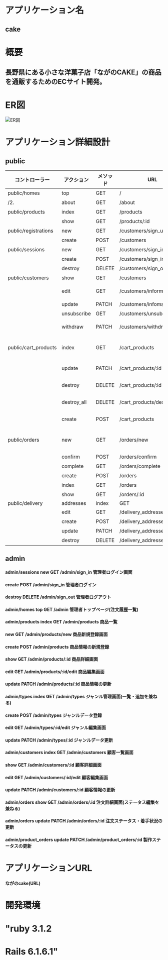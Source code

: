 # アプリケーション名																									
## cake																									

# 概要																									
## 長野県にある小さな洋菓子店「ながのCAKE」の商品を通販するためのECサイト開発。																									

# ER図
![ER図](https://github.com/gamers-j/cake/blob/develop/ER%E5%9B%B3.png)

# アプリケーション詳細設計	
## public
|コントローラー|アクション|メソッド|URL|目的|
|---|---|---|---|---|
|public/homes|top|GET|/|トップページ|
|/2.|about|GET|/about|アバウトページ|
|public/products|index|GET|/products|商品一覧|
||show|GET|/products/:id|商品詳細|
|public/registrations|new|GET|/customers/sign_up|顧客の会員登録画面|
||create|POST|/customers|顧客の会員登録|
|public/sessions|new|GET|/customers/sign_in|顧客ログイン画面|
||create|POST|/customers/sign_in|顧客ログイン|
||destroy|DELETE|/customers/sign_out|顧客ログアウト|
|public/customers|show|GET|/customers|顧客のマイページ|
||edit|GET|/customers/information/edit|顧客の登録情報編集画面|
||update|PATCH|/customers/infomation|顧客の登録情報更新|
||unsubscribe|GET|/customers/unsubscribe|顧客の退会確認画面|
||withdraw|PATCH|/customers/withdraw|顧客の退会処理(ステータスの更新)|
|public/cart_products|index|GET|/cart_products|カート内商品一覧画面(数量変更・カート削除の要素を含む)|
||update|PATCH|/cart_products/:id|カート内商品データ更新|
||destroy|DELETE|/cart_products/:id|カート内商品データ削除(一商品)|
||destroy_all|DELETE|/cart_products/destroy_all|カート内商品データ削除(全て)|
||create|POST|/cart_products|カート内商品データ追加|
|public/orders|new|GET|/orders/new|注文情報入力画面(支払方法・配送先の選択)|
||confirm|POST|/orders/confirm|注文情報確認画面|
||complete|GET|/orders/complete|注文完了画面|
||create|POST|/orders|注文確定処理|
||index|GET|/orders|注文履歴画面|
||show|GET|/orders/:id|注文履歴詳細画面|
|public/delivery|addresses|index|GET|/delivery_addresses|配送先登録/一覧画面|
||edit|GET|/delivery_addresses/:id/edit|配送先編集画面|
||create|POST|/delivery_addresses|配送先の登録|
||update|PATCH|/delivery_addresses/:id|配送先の更新|
||destroy|DELETE|/delivery_addresses/:id|配送先の削除|

## admin
#### admin/sessions	       new  	GET	/admin/sign_in	管理者ログイン画面
#### create	                      POST	/admin/sign_in	管理者ログイン
#### destroy	                      DELETE	/admin/sign_out	管理者ログアウト
#### admin/homes	           top	  GET	/admin	管理者トップページ(注文履歴一覧)
#### admin/products	       index	GET	/admin/products	商品一覧
#### new	                          GET	/admin/products/new	商品新規登録画面
#### create                      	POST	/admin/products	商品情報の新規登録
#### show	                        GET	/admin/products/:id	商品詳細画面
#### edit                        	GET	/admin/products/:id/edit	商品編集画面
#### update	                      PATCH	/admin/products/:id	商品情報の更新
#### admin/types            index	GET	/admin/types	ジャンル管理画面(一覧・追加を兼ねる)
#### create	                      POST	/admin/types	ジャンルデータ登録
#### edit	                        GET	/admin/types/:id/edit	ジャンル編集画面
#### update              	        PATCH	/admin/types/:id	ジャンルデータ更新
#### admin/customers 	     index	GET	/admin/customers	顧客一覧画面
#### show	                        GET	/admin/customers/:id	顧客詳細画面
#### edit	                        GET	/admin/customers/:id/edit	顧客編集画面
#### update                      	PATCH	/admin/customers/:id	顧客情報の更新
#### admin/orders	         show	  GET	/admin/orders/:id	注文詳細画面(ステータス編集を兼ねる)
#### admin/orders	         update	PATCH	/admin/orders/:id	注文ステータス・着手状況の更新
#### admin/product_orders   update	PATCH	/admin/product_orders/:id	製作ステータスの更新 

# アプリケーションURL																									
#### ながのcake(URL)																									

# 開発環境																									
# "ruby 3.1.2

# Rails 6.1.6.1"																									
